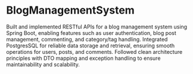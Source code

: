 # BlogManagementSystem
Built and implemented RESTful APIs for a blog management system using Spring Boot, enabling features such as user authentication, blog post management, commenting, and category/tag handling.
Integrated PostgresSQL for reliable data storage and retrieval, ensuring smooth operations for users, posts, and comments.
Followed clean architecture principles with DTO mapping and exception handling to ensure maintainability and scalability.

